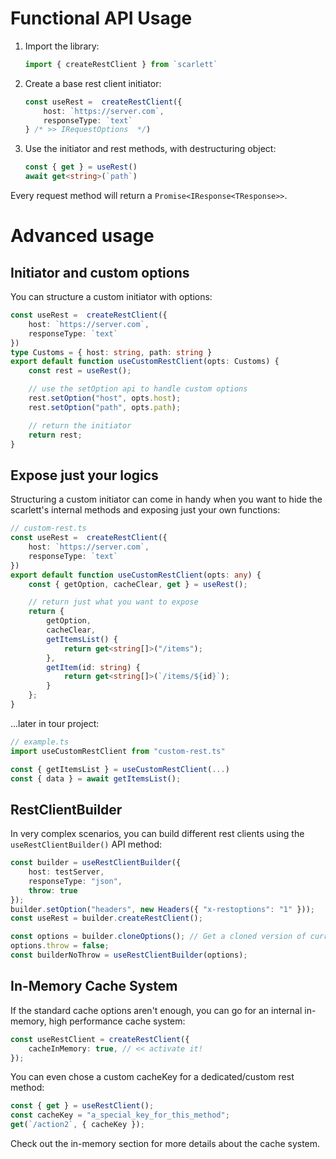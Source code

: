 # Functional API Usage

1. Import the library:

	```typescript
	import { createRestClient } from `scarlett`
	```

1. Create a base rest client initiator:

	```typescript
	const useRest =  createRestClient({
		host: `https://server.com`,
		responseType: `text`
	} /* >> IRequestOptions  */)
	```

1. Use the initiator and rest methods, with destructuring object:

	```typescript
	const { get } = useRest()
	await get<string>(`path`)
	```

Every request method will return a `Promise<IResponse<TResponse>>`.

# Advanced usage

## Initiator and custom options

You can structure a custom initiator with options:

```typescript
const useRest =  createRestClient({
	host: `https://server.com`,
	responseType: `text`
})
type Customs = { host: string, path: string }
export default function useCustomRestClient(opts: Customs) {
	const rest = useRest();

	// use the setOption api to handle custom options
	rest.setOption("host", opts.host);
	rest.setOption("path", opts.path);

	// return the initiator
	return rest;
}
```

## Expose just your logics

Structuring a custom initiator can come in handy when you want to hide the scarlett's internal methods and exposing just your own functions:

```typescript
// custom-rest.ts
const useRest =  createRestClient({
	host: `https://server.com`,
	responseType: `text`
})
export default function useCustomRestClient(opts: any) {
	const { getOption, cacheClear, get } = useRest();

	// return just what you want to expose
	return {
		getOption,
		cacheClear,
		getItemsList() {
			return get<string[]>("/items");
		},
		getItem(id: string) {
			return get<string[]>(`/items/${id}`);
		}
	};
}
```

...later in tour project:

```typescript
// example.ts
import useCustomRestClient from "custom-rest.ts"

const { getItemsList } = useCustomRestClient(...)
const { data } = await getItemsList();
```

## RestClientBuilder

In very complex scenarios, you can build different rest clients using the `useRestClientBuilder()` API method:

```typescript
const builder = useRestClientBuilder({
	host: testServer,
	responseType: "json",
	throw: true
});
builder.setOption("headers", new Headers({ "x-restoptions": "1" }));
const useRest = builder.createRestClient();

const options = builder.cloneOptions(); // Get a cloned version of current options object
options.throw = false;
const builderNoThrow = useRestClientBuilder(options);

```

## In-Memory Cache System

If the standard cache options aren't enough, you can go for an internal in-memory, high performance cache system:

```typescript
const useRestClient = createRestClient({
	cacheInMemory: true, // << activate it!
});
```

You can even chose a custom cacheKey for a dedicated/custom rest method:

```typescript
const { get } = useRestClient();
const cacheKey = "a_special_key_for_this_method";
get(`/action2`, { cacheKey });
```

Check out the in-memory section for more details about the cache system.